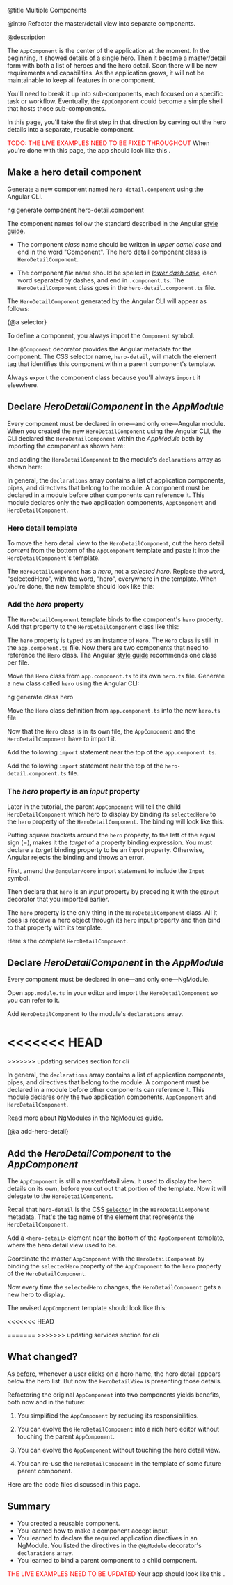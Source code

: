 @title
Multiple Components

@intro
Refactor the master/detail view into separate components.

@description


The `AppComponent` is the center of the application at the moment.
In the beginning, it showed details of a single hero.
Then it became a master/detail form with both a list of heroes and the hero detail.
Soon there will be new requirements and capabilities.
As the application grows, it will not be maintainable to keep all features in one component.

You'll need to break it up into sub-components, each focused on a specific task or workflow.
Eventually, the `AppComponent` could become a simple shell that hosts those sub-components.

In this page, you'll take the first step in that direction by carving out the hero details into a separate, reusable component.


<font color="red">TODO:  THE LIVE EXAMPLES NEED TO BE FIXED THROUGHOUT</font>
When you're done with this page, the app should look like this <live-example></live-example>.

## Make a hero detail component
Generate a new component named `hero-detail.component` using the Angular CLI.

<code-example language="sh" class="code-shell">
  ng generate component hero-detail.component
</code-example>

The component names follow the standard described in the Angular
[style guide](guide/styleguide#naming).

* The component _class_ name should be written in _upper camel case_ and end in the word "Component".
The hero detail component class is `HeroDetailComponent`.

* The component _file_ name should be spelled in [_lower dash case_](guide/glossary#dash-case),
each word separated by dashes, and end in `.component.ts`.
The `HeroDetailComponent` class goes in the `hero-detail.component.ts` file.

The `HeroDetailComponent` generated by the Angular CLI will appear as follows:


<code-example path="toh-pt3/app/hero-detail.component.1.ts" region="v1" title="app/hero-detail/hero-detail.component.ts (initial version)" linenums="false">

</code-example>

{@a selector}


To define a component, you always import the `Component` symbol.

The `@Component` decorator provides the Angular metadata for the component.
The CSS selector name, `hero-detail`, will match the element tag
that identifies this component within a parent component's template.

Always `export` the component class because you'll always `import` it elsewhere.

## Declare _HeroDetailComponent_ in the _AppModule_
Every component must be declared in one&mdash;and only one&mdash;Angular module.  When you created the new `HeroDetailComponent` using the Angular CLI, the CLI declared the `HeroDetailComponent` within the _AppModule_ both by importing the component as shown here:

<code-example path="toh-pt3/src/app/app.module.ts" region="hero-detail-import" title="src/app/app.module.ts">

</code-example>

and adding the `HeroDetailComponent` to the module's `declarations` array as shown here:

<code-example path="toh-pt3/src/app/app.module.ts" region="declarations" title="src/app/app.module.ts" linenums="false">

</code-example>


In general, the `declarations` array contains a list of application components, pipes, and directives that belong to the module.
A component must be declared in a module before other components can reference it.
This module declares only the two application components, `AppComponent` and `HeroDetailComponent`.


### Hero detail template
To move the hero detail view to the `HeroDetailComponent`,
cut the hero detail _content_ from the bottom of the `AppComponent` template
and paste it into the `HeroDetailComponent`'s template.

The `HeroDetailComponent` has a _hero_, not a _selected hero_.
Replace the word, "selectedHero", with the word, "hero", everywhere in the template.
When you're done, the new template should look like this:


<code-example path="toh-pt3/src/app/hero-detail/hero-detail.component.html" region="template" title="src/app/hero-detail/hero-detail.component.html" linenums="false">

</code-example>



### Add the *hero* property

The `HeroDetailComponent` template binds to the component's `hero` property.
Add that property to the `HeroDetailComponent` class like this:

<code-example path="toh-pt3/app/hero-detail.component.1.ts" region="hero" title="src/app/hero-detail/hero-detail.component.ts (hero property)">

</code-example>



The `hero` property is typed as an instance of `Hero`.
The `Hero` class is still in the `app.component.ts` file.
Now there are two components that need to reference the `Hero` class.
The Angular [style guide](guide/styleguide#rule-of-one "Style guide: rule of one") recommends one class per file.

Move the `Hero` class from `app.component.ts` to its own `hero.ts` file.   Generate a new class called `hero` using the Angular CLI:

<code-example language="sh" class="code-shell">
  ng generate class hero
</code-example>

Move the `Hero` class definition from `app.component.ts` into the new `hero.ts` file

<code-example path="toh-pt3/src/app/hero.ts" title="src/app/hero.ts" linenums="false">
</code-example>


Now that the `Hero` class is in its own file, the `AppComponent` and the `HeroDetailComponent` have to import it.

Add the following `import` statement near the top of the `app.component.ts`.

<code-example path="toh-pt3/src/app/app.component.ts" region="hero-import" title="src/app/app.component.ts" linenums="false">
</code-example>

Add the following `import` statement near the top of the `hero-detail.component.ts` file.

<code-example path="toh-pt3/app/hero-detail.component.1.ts" region="hero-detail-import" title="src/app/hero-detail/hero-detail.component.ts">
</code-example>



### The *hero* property is an *input* property

Later in the tutorial, the parent `AppComponent` will tell the child `HeroDetailComponent` which hero to display by binding its `selectedHero` to the `hero` property of the `HeroDetailComponent`. The binding will look like this:

<code-example path="toh-pt3/app/app.component.1.html" region="hero-detail-binding" title="src/app/app.component.html" linenums="false">

</code-example>


Putting square brackets around the `hero` property, to the left of the equal sign (=), makes it the *target* of a property binding expression.
You must declare a *target* binding property to be an *input* property.
Otherwise, Angular rejects the binding and throws an error.

First, amend the `@angular/core` import statement to include the `Input` symbol.

<code-example path="toh-pt3/src/app/hero-detail/hero-detail.component.ts" region="import-input" title="src/app/hero-detail/hero-detail.component.ts (excerpt)" linenums="false">

</code-example>


Then declare that `hero` is an *input* property by
preceding it with the `@Input` decorator that you imported earlier.

<code-example path="toh-pt3/src/app/hero-detail/hero-detail.component.ts" region="hero" title="src/app/hero-detail/hero-detail.component.ts (excerpt)" linenums="false">

</code-example>

The `hero` property is the only thing in the `HeroDetailComponent` class. All it does is receive a hero object through its `hero` input property and then bind to that property with its template.

Here's the complete `HeroDetailComponent`.

<code-example path="toh-pt3/src/app/hero-detail.component.ts" title="src/app/hero-detail.component.ts">

</code-example>




## Declare _HeroDetailComponent_ in the _AppModule_
Every component must be declared in one&mdash;and only one&mdash;NgModule.

Open `app.module.ts` in your editor and import the `HeroDetailComponent` so you can refer to it.

<code-example path="toh-pt3/src/app/app.module.ts" region="hero-detail-import" title="src/app/app.module.ts">

</code-example>



Add `HeroDetailComponent` to the module's `declarations` array.


<<<<<<< HEAD
<code-example path="toh-pt3/src/app/app.module.ts" region="declarations" title="src/app/app.module.ts" linenums="false">
=======
<code-example path="toh-pt3/app/heroes-component.1.html" region="hero-details" title="heroes.component.html (excerpt)" linenums="false">
>>>>>>> updating services section for cli

</code-example>



In general, the `declarations` array contains a list of application components, pipes, and directives that belong to the module.
A component must be declared in a module before other components can reference it.
This module declares only the two application components, `AppComponent` and `HeroDetailComponent`.

<div class="l-sub-section">



Read more about NgModules in the [NgModules](guide/ngmodule "NgModules") guide.


</div>



{@a add-hero-detail}



## Add the _HeroDetailComponent_ to the _AppComponent_

The `AppComponent` is still a master/detail view.
It used to display the hero details on its own, before you cut out that portion of the template.
Now it will delegate to the `HeroDetailComponent`.


Recall that `hero-detail` is the CSS [`selector`](tutorial/toh-pt3#selector "HeroDetailComponent selector")
in the `HeroDetailComponent` metadata.
That's the tag name of the element that represents the `HeroDetailComponent`.

Add a `<hero-detail>` element near the bottom of the `AppComponent` template,
where the hero detail view used to be.

Coordinate the master `AppComponent` with the `HeroDetailComponent`
by binding the `selectedHero` property of the `AppComponent`
to the `hero` property of the `HeroDetailComponent`.

<code-example path="toh-pt3/app/app.component.1.html" region="hero-detail-binding" title="app.component.html (excerpt)" linenums="false">

</code-example>



Now every time the `selectedHero` changes, the `HeroDetailComponent` gets a new hero to display.

The revised `AppComponent` template should look like this:

<<<<<<< HEAD

<code-example path="toh-pt3/app/app.component.1.html" region="hero-detail-template" title="app.component.html" linenums="false">
=======
<code-example path="toh-pt3/app/heroes-component.1.html" region="hero-detail-template" title="heroes.component.html" linenums="false">
>>>>>>> updating services section for cli

</code-example>




## What changed?
As [before](tutorial/toh-pt2), whenever a user clicks on a hero name,
the hero detail appears below the hero list.
But now the `HeroDetailView` is presenting those details.

Refactoring the original `AppComponent` into two components yields benefits, both now and in the future:

1. You simplified the `AppComponent` by reducing its responsibilities.

1. You can evolve the `HeroDetailComponent` into a rich hero editor
without touching the parent `AppComponent`.

1. You can evolve the `AppComponent` without touching the hero detail view.

1. You can re-use the `HeroDetailComponent` in the template of some future parent component.

Here are the code files discussed in this page.


<code-tabs>

  <code-pane title="src/app/app.component.ts" path="toh-pt3/src/app/app.component.ts">

  </code-pane>

  <code-pane title="src/app/hero.ts" path="toh-pt3/src/app/hero.ts">

  </code-pane>

  <code-pane title="src/app/app.module.ts" path="toh-pt3/src/app/app.module.ts">

  </code-pane>

  <code-pane title="src/app/hero-detail/hero-detail.component.ts" path="toh-pt3/src/app/hero-detail/hero-detail.component.ts">

  </code-pane>

  <code-pane title="src/app/hero-detail/hero-detail.component.html" path="toh-pt3/src/app/hero-detail/hero-detail.component.html">

  </code-pane>
</code-tabs>



## Summary

* You created a reusable component.
* You learned how to make a component accept input.
* You learned to declare the required application directives in an NgModule. You
listed the directives in the `@NgModule` decorator's `declarations` array.
* You learned to bind a parent component to a child component.

<font color="red">THE LIVE EXAMPLES NEED TO BE UPDATED</font>
Your app should look like this <live-example></live-example>.